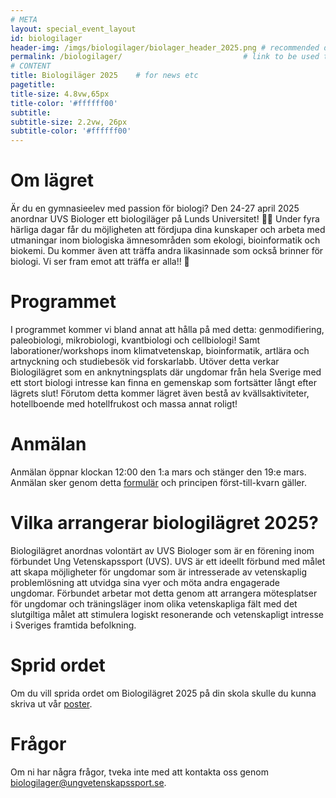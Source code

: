 ```yaml
---
# META
layout: special_event_layout
id: biologilager
header-img: /imgs/biologilager/biolager_header_2025.png # recommended dimensions: 2732x668px but other aspect ratios should also be fine.
permalink: /biologilager/                           # link to be used to access page
# CONTENT
title: Biologiläger 2025    # for news etc
pagetitle: 
title-size: 4.8vw,65px
title-color: '#ffffff00'
subtitle: 
subtitle-size: 2.2vw, 26px
subtitle-color: '#ffffff00'
---
```

# Om lägret
Är du en gymnasieelev med passion för biologi? Den 24-27 april 2025 anordnar UVS Biologer ett biologiläger på Lunds Universitet! 🔬✨ Under fyra härliga dagar får du möjligheten att fördjupa dina kunskaper och arbeta med utmaningar inom biologiska ämnesområden som ekologi, bioinformatik och biokemi. Du kommer även att träffa andra likasinnade som också brinner för biologi. Vi ser fram emot att träffa er alla!! 🤗

# Programmet
I programmet kommer vi bland annat att hålla på med detta: genmodifiering, paleobiologi, mikrobiologi, kvantbiologi och cellbiologi! Samt laborationer/workshops inom klimatvetenskap,  bioinformatik, artlära och artnyckning och studiebesök vid forskarlabb. Utöver detta verkar Biologilägret som en anknytningsplats där ungdomar från hela Sverige med ett stort biologi intresse kan finna en gemenskap som fortsätter långt efter lägrets slut! Förutom detta kommer lägret även bestå av kvällsaktiviteter, hotellboende med hotellfrukost och massa annat roligt!

# Anmälan
Anmälan öppnar klockan 12:00 den 1:a mars och stänger den 19:e mars. Anmälan sker genom detta [formulär](https://docs.google.com/forms/d/e/1FAIpQLSfFwopO-cZuRxcedbV65SjV2QPVJaw07XlGS6O8ANu4TGPVTw/viewform?usp=sf_link) och principen först-till-kvarn gäller. 

# Vilka arrangerar biologilägret 2025?
Biologilägret anordnas volontärt av UVS Biologer som är en förening inom förbundet Ung Vetenskapssport (UVS). UVS är ett ideellt förbund med målet att skapa möjligheter för ungdomar som är intresserade av vetenskaplig problemlösning att utvidga sina vyer och möta andra engagerade ungdomar. Förbundet arbetar mot detta genom att arrangera mötesplatser för ungdomar och träningsläger inom olika vetenskapliga fält med det slutgiltiga målet att stimulera logiskt resonerande och vetenskapligt intresse i Sveriges framtida befolkning.

# Sprid ordet
Om du vill sprida ordet om Biologilägret 2025 på din skola skulle du kunna skriva ut vår [poster](/imgs/biologilager/biolager_poster_2025.png). 

# Frågor
Om ni har några frågor, tveka inte med att kontakta oss genom [biologilager@ungvetenskapssport.se](mailto:biologilager@ungvetenskapssport.se). 